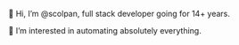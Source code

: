 👋 Hi, I’m @scolpan, full stack developer going for 14+ years.

👀 I’m interested in automating absolutely everything.
<!-- - 🌱 I’m currently learning ...
- 💞️ I’m looking to collaborate on ...
- 📫 How to reach me ...
-->
<!---
scolpan/scolpan is a ✨ special ✨ repository because its `README.md` (this file) appears on your GitHub profile.
You can click the Preview link to take a look at your changes.
--->
